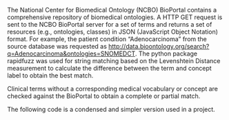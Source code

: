 The National Center for Biomedical Ontology (NCBO) BioPortal contains a comprehensive repository of biomedical ontologies. A HTTP GET request is sent to the NCBO BioPortal server for a set of terms and returns a set of resources (e.g., ontologies, classes) in JSON (JavaScript Object Notation) format. For example, the patient condition “Adenocarcinoma” from the source database was requested as http://data.bioontology.org/search?q=Adenocarcinoma&ontologies=SNOMEDCT. The python package rapidfuzz was used for string matching based on the Levenshtein Distance measurement to calculate the difference between the term and concept label to obtain the best match.

Clinical terms without a corresponding medical vocabulary or concept are checked against the BioPortal to obtain a complete or partial match.

The following code is a condensed and simpler version used in a project.